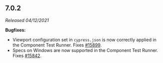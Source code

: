 ## 7.0.2

_Released 04/12/2021_

**Bugfixes:**

- Viewport configuration set in `cypress.json` is now correctly applied in the Component Test Runner. Fixes [#15899](https://github.com/cypress-io/cypress/issues/15899).
- Specs on Windows are now supported in the Component Test Runner. Fixes [#15842](https://github.com/cypress-io/cypress/issues/15842).
